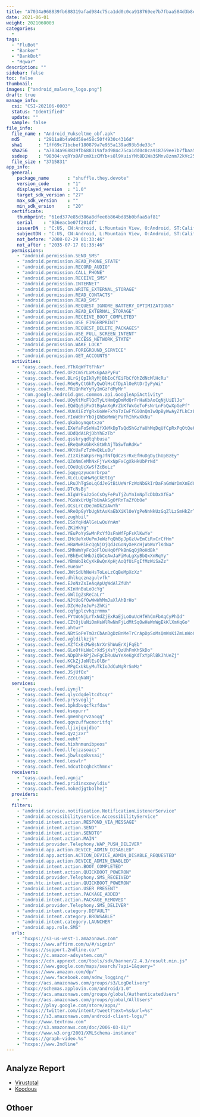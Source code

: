 ```yaml
---
title: "A7034a968839fb688319afad984c75ca1dd0c0ca918769ee7b7fbaa584d3b8eb"
date: 2021-06-01
weight: 2021060003
categories:
  -
tags:
  - "FluBot"
  - "Banker"
  - "BankBot"
  - "Hqwar"
description: ""
sidebar: false
toc: false
thumbnail: 
images: ["android_malware_logo.png"]
draft: true
manage_info:
  csi: "CSI-202106-0003"
  status: "Identified"
  update: ""
  sample: false
file_info:
  file_name : "Android_Yukseltme_obf.apk"
  md5       : "2911a8b4a9dd58e458c50f4930c4316d"
  sha1	    : "1ff69c71bcbef180879a7e955a139ad93b5de33c"
  sha256    : "a7034a968839fb688319afad984c75ca1dd0c0ca918769ee7b7fbaa584d3b8eb"
  ssdeep    : "98304:vqRYxOAPcmXizCMYb+s8l9XuisYMt8D1Wa3SMnv8znm72kVc256D33J:yROOJfYb+s6XuisY2g8GVc256D33J"
  file_size : "3715831"
app_info:
  general:
    package_name       : "shuffle.they.devote"
    version_code       : "1"
    displayed_version  : "1.0"
    target_sdk_version : "27"
    max_sdk_version    : ""
    min_sdk_ersion     : "20"
  certificate:
    thumbprint: "61ed377e85d386a8dfee6b864bd85b0bfaa5af81"
    serial    : "936eacbe07f201df"
    issuerDN  : "C:US, CN:Android, L:Mountain View, O:Android, ST:California, OU:Android, email:android@android.com"
    subjectDN : "C:US, CN:Android, L:Mountain View, O:Android, ST:California, OU:Android, email:android@android.com"
    not_before: "2008-02-29 01:33:46"
    not_after : "2035-07-17 01:33:46"
  permissions:
    - "android.permission.SEND_SMS"
    - "android.permission.READ_PHONE_STATE"
    - "android.permission.RECORD_AUDIO"
    - "android.permission.CALL_PHONE"
    - "android.permission.RECEIVE_SMS"
    - "android.permission.INTERNET"
    - "android.permission.WRITE_EXTERNAL_STORAGE"
    - "android.permission.READ_CONTACTS"
    - "android.permission.READ_SMS"
    - "android.permission.REQUEST_IGNORE_BATTERY_OPTIMIZATIONS"
    - "android.permission.READ_EXTERNAL_STORAGE"
    - "android.permission.RECEIVE_BOOT_COMPLETED"
    - "android.permission.USE_FINGERPRINT"
    - "android.permission.REQUEST_DELETE_PACKAGES"
    - "android.permission.USE_FULL_SCREEN_INTENT"
    - "android.permission.ACCESS_NETWORK_STATE"
    - "android.permission.WAKE_LOCK"
    - "android.permission.FOREGROUND_SERVICE"
    - "android.permission.GET_ACCOUNTS"
  activities:
    - "easy.coach.feed.YThXqWfTtFhNr"
    - "easy.coach.feed.OFzCmSrLxMxGpAaPyFu"
    - "easy.coach.feed.BLrGjQpIkRyMjBbIoCfEiFbCfQhZdNcMlHcRu"
    - "easy.coach.feed.RGeRyCtGhTyQwQlHsCfDpAlOeRtDrIyPyWi"
    - "easy.coach.feed.PRiQnMeYyRyImGzFdMyMr"
    - "com.google.android.gms.common.api.GoogleApiActivity"
    - "easy.coach.feed.UOyKtMcFlQdTyLtHmQgDmMdQrFrHaKbAoCqNjUiElJo"
    - "easy.coach.feed.EQdQgSjFxOtBgAnXgRrZbKfWxGeToFsNrLnFbQwXpGePf"
    - "easy.coach.feed.XUnXiEzYgRxUoWeFxYoTzIwFfGiOnQmIwOpByWwAyZfLkCzLmEjLbSa"
    - "easy.coach.feed.YIoWdHrYbOjQhBoMmWjPaFhIhKwXkNu"
    - "easy.coach.feed.qkaboynqotxzo"
    - "easy.coach.feed.EXeYaFoSnWaIfXkMkDpTsQdShGzYaUhMqDqUfCpRxPqOtQeKbLqErMe"
    - "easy.coach.feed.UDdQdAiRjDbYhEzTb"
    - "easy.coach.feed.qsskryqdtqhbusa"
    - "easy.coach.feed.EReQmRxGhKkGtWhAjTbSwTmRdKw"
    - "easy.coach.feed.XKtUaFzTzWwQkLuBu"
    - "easy.coach.feed.ZIzXiBaKpSrHgJfNfQdCzSrRxEfHuDgDyIhUpBzEy"
    - "easy.coach.feed.QZoNmCeMhNxFjYwXxNpFxCgXkHkUbPrNd"
    - "easy.coach.feed.COeUqUcXwSfZcBoLz"
    - "easy.coach.feed.jqqyqzyucmrbrpa"
    - "easy.coach.feed.XLcLuQuHwNgCkEtIg"
    - "easy.coach.feed.LRuJhTgSoLqCdJeGtBiUeWrFzWoNbGkIrDaFaGmWrDmXnEdOlWjPbKs"
    - "easy.coach.feed.DTcNsBj"
    - "easy.coach.feed.AIgWrEuJzGoCsOyFePuTjZuYmImNpTcDbDxXfEa"
    - "easy.coach.feed.PGxWxUrUgFbUnAkSgOfRnTaZfObOe"
    - "easy.coach.feed.OCsLrCcDeJmDkZaAwYh"
    - "easy.coach.feed.AReOpGyYbUgNtAsKaEbXiKlOeYgPeNnNkUzGqZlLzSmHkZrTzMfIbUw"
    - "easy.coach.feed.zughbil"
    - "easy.coach.feed.ESxYqHdAlGeLwQuYnAm"
    - "easy.coach.feed.ZKiHkYg"
    - "easy.coach.feed.YEuPoYySwMnPxYfOsFnWfFpFsKlKwYe"
    - "easy.coach.feed.IHcUeYxUuPmJeWzFqQhBpJpGzUwEmCiRxCrCfHm"
    - "easy.coach.feed.HBaMwRiEcQgNjOjQdJcGoNyXeKcHjWoWxYlKdNa"
    - "easy.coach.feed.SMhWmYyFcQoFlOuHqOfPkBnGqQjRoHdBk"
    - "easy.coach.feed.YBhEwChHbJiQbCeAwJaFiMuLgXyBbQxXnRqYy"
    - "easy.coach.feed.YBmWoIkCyXkBwQnXpHjAoQfUiFgIfMzWiSaZz"
    - "easy.coach.feed.eueaw"
    - "easy.coach.feed.JWtSdUhNeHsToLeLzCqBeMpXcXz"
    - "easy.coach.feed.dhlkqcznzgulvfk"
    - "easy.coach.feed.EJoNzZsIeAqApUgWdAlZfUh"
    - "easy.coach.feed.KInHnBuLoOcYg"
    - "easy.coach.feed.GWlIgZsReCaLr"
    - "easy.coach.feed.NJtUoGfOwWwWhMmJaXlAhBrHo"
    - "easy.coach.feed.DZcHeJeJuPsZhKi"
    - "easy.coach.feed.cqfgplcvhqzrmmx"
    - "easy.coach.feed.FYtWoNjLrTxNdZjExRaEjLoOuUcHfHhCmFbAqCyPhId"
    - "easy.coach.feed.CZtOjUuNiOmHsWlRwNnFjLdMtSqOwHeWnWgEkKlXmKqGo"
    - "easy.coach.feed.ahtwr"
    - "easy.coach.feed.NBtSoPeTmOzCbAnDgDzBnMeTrCrApDpSoMsQmWsKiZmLnWoGzTiZq"
    - "easy.coach.feed.vgldilkzjk"
    - "easy.coach.feed.XZfCxEcMwBsNrXrShWuErXjFqEb"
    - "easy.coach.feed.GLoOfHiWoCrXdSjXsYjQzUhFmKhSkDo"
    - "easy.coach.feed.NDpDhHkPjZwFgCbRuUwYeXeKgKdTxYpRlBkJhUeZj"
    - "easy.coach.feed.KCkZjJoNlEsOlBr"
    - "easy.coach.feed.MPgCxUkLyMuTkIoJdCuNgRrSmMz"
    - "easy.coach.feed.JSjUfOx"
    - "easy.coach.feed.ZZcLqNaNj"
  services:
    - "easy.coach.feed.iynjl"
    - "easy.coach.feed.qlycdqdeltcdtcqr"
    - "easy.coach.feed.prysvoglj"
    - "easy.coach.feed.bpkdbvqcfkzfdav"
    - "easy.coach.feed.ksopurr"
    - "easy.coach.feed.gmemhgrvzaoqq"
    - "easy.coach.feed.qqvzuffwcmoritfq"
    - "easy.coach.feed.ljixjqujdbo"
    - "easy.coach.feed.qyzjzxr"
    - "easy.coach.feed.xeht"
    - "easy.coach.feed.hixhnmunibpeos"
    - "easy.coach.feed.lfejzasoacs"
    - "easy.coach.feed.jbwlsqokvsaij"
    - "easy.coach.feed.leswlr"
    - "easy.coach.feed.ndcutbcqhckthmnx"
  receivers:
    - "easy.coach.feed.vgnjz"
    - "easy.coach.feed.pridinxxowyldiu"
    - "easy.coach.feed.nokedjgtbolhej"
  providers:
    - ""
  filters:
    - "android.service.notification.NotificationListenerService"
    - "android.accessibilityservice.AccessibilityService"
    - "android.intent.action.RESPOND_VIA_MESSAGE"
    - "android.intent.action.SEND"
    - "android.intent.action.SENDTO"
    - "android.intent.action.MAIN"
    - "android.provider.Telephony.WAP_PUSH_DELIVER"
    - "android.app.action.DEVICE_ADMIN_DISABLED"
    - "android.app.action.ACTION_DEVICE_ADMIN_DISABLE_REQUESTED"
    - "android.app.action.DEVICE_ADMIN_ENABLED"
    - "android.intent.action.BOOT_COMPLETED"
    - "android.intent.action.QUICKBOOT_POWERON"
    - "android.provider.Telephony.SMS_RECEIVED"
    - "com.htc.intent.action.QUICKBOOT_POWERON"
    - "android.intent.action.USER_PRESENT"
    - "android.intent.action.PACKAGE_ADDED"
    - "android.intent.action.PACKAGE_REMOVED"
    - "android.provider.Telephony.SMS_DELIVER"
    - "android.intent.category.DEFAULT"
    - "android.intent.category.BROWSABLE"
    - "android.intent.category.LAUNCHER"
    - "android.app.role.SMS"
  urls:
    - "hxxps://s3-us-west-1.amazonaws.com"
    - "hxxps://www.affirm.com/u/#/signin"
    - "hxxps://support.2ndline.co/"
    - "hxxps://c.amazon-adsystem.com/"
    - "hxxps://cdn.appnext.com/tools/sdk/banner/2.4.3/result.min.js"
    - "hxxps://www.google.com/maps/search/?api=1&query="
    - "hxxps://www.amazon.com/dp/"
    - "hxxps://www.facebook.com/adnw_logging/"
    - "hxxp://acs.amazonaws.com/groups/s3/LogDelivery"
    - "hxxp://schemas.applovin.com/android/1.0"
    - "hxxp://acs.amazonaws.com/groups/global/AuthenticatedUsers"
    - "hxxp://acs.amazonaws.com/groups/global/AllUsers"
    - "hxxps://play.google.com/store/apps/"
    - "hxxps://twitter.com/intent/tweet?text=%s&url=%s"
    - "hxxps://s3.amazonaws.com/android-client-logs/"
    - "hxxp://www.textnow.com"
    - "hxxp://s3.amazonaws.com/doc/2006-03-01/"
    - "hxxp://www.w3.org/2001/XMLSchema-instance"
    - "hxxps://graph-video.%s"
    - "hxxps://www.2ndline"
---
```


## Analyze Report

- [Virustotal](https://www.virustotal.com/gui/file/)
- [Koodous](https://koodous.com/apks/)

## Othoer
